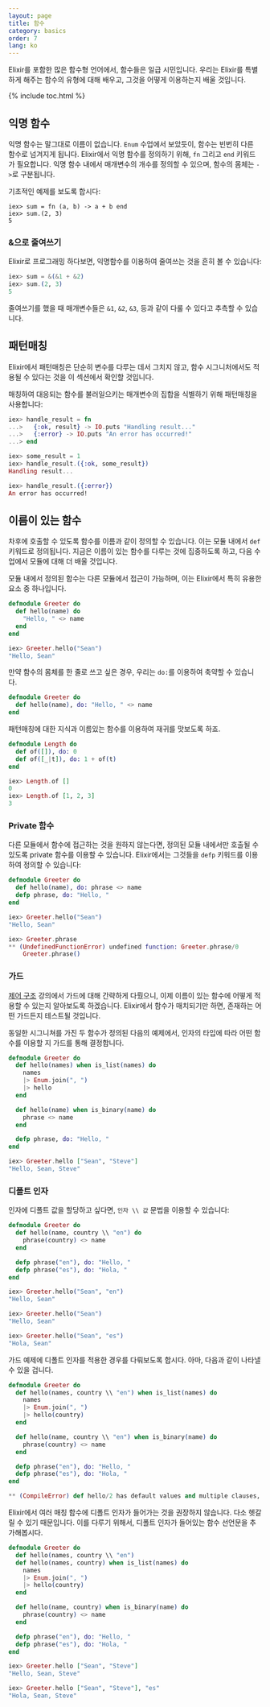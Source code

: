 ```yaml
---
layout: page
title: 함수
category: basics
order: 7
lang: ko
---
```


Elixir를 포함한 많은 함수형 언어에서, 함수들은 일급 시민입니다. 우리는 Elixir를 특별하게 해주는 함수의 유형에 대해 배우고, 그것을 어떻게 이용하는지 배울 것입니다.

{% include toc.html %}

## 익명 함수

익명 함수는 말그대로 이름이 없습니다. `Enum` 수업에서 보았듯이, 함수는 빈번히 다른 함수로 넘겨지게 됩니다. Elixir에서 익명 함수를 정의하기 위해, `fn` 그리고 `end` 키워드가 필요합니다. 익명 함수 내에서 매개변수의 개수를 정의할 수 있으며, 함수의 몸체는 `->`로 구분됩니다.

기초적인 예제를 보도록 합시다:

```elixirre
iex> sum = fn (a, b) -> a + b end
iex> sum.(2, 3)
5
```

### &으로 줄여쓰기

Elixir로 프로그래밍 하다보면, 익명함수를 이용하여 줄여쓰는 것을 흔히 볼 수 있습니다:

```elixir
iex> sum = &(&1 + &2)
iex> sum.(2, 3)
5
```

줄여쓰기를 했을 때 매개변수들은 `&1`, `&2`, `&3`, 등과 같이 다룰 수 있다고 추측할 수 있습니다.

## 패턴매칭

Elixir에서 패턴매칭은 단순히 변수를 다루는 데서 그치지 않고, 함수 시그니처에서도 적용될 수 있다는 것을 이 섹션에서 확인할 것입니다.

매칭하여 대응되는 함수를 불러일으키는 매개변수의 집합을 식별하기 위해 패턴매칭을 사용합니다: 

```elixir
iex> handle_result = fn
...>   {:ok, result} -> IO.puts "Handling result..."
...>   {:error} -> IO.puts "An error has occurred!"
...> end

iex> some_result = 1
iex> handle_result.({:ok, some_result})
Handling result...

iex> handle_result.({:error})
An error has occurred!
```

## 이름이 있는 함수

차후에 호출할 수 있도록 함수를 이름과 같이 정의할 수 있습니다. 이는 모듈 내에서 `def` 키워드로 정의됩니다. 지금은 이름이 있는 함수를 다루는 것에 집중하도록 하고, 다음 수업에서 모듈에 대해 더 배울 것입니다.

모듈 내에서 정의된 함수는 다른 모듈에서 접근이 가능하며, 이는 Elixir에서 특히 유용한 요소 중 하나입니다. 

```elixir
defmodule Greeter do
  def hello(name) do
    "Hello, " <> name
  end
end

iex> Greeter.hello("Sean")
"Hello, Sean"
```

만약 함수의 몸체를 한 줄로 쓰고 싶은 경우, 우리는 `do:`를 이용하여 축약할 수 있습니다.

```elixir
defmodule Greeter do
  def hello(name), do: "Hello, " <> name
end
```

패턴매칭에 대한 지식과 이름있는 함수를 이용하여 재귀를 맛보도록 하죠.

```elixir
defmodule Length do
  def of([]), do: 0
  def of([_|t]), do: 1 + of(t)
end

iex> Length.of []
0
iex> Length.of [1, 2, 3]
3
```

### Private 함수

다른 모듈에서 함수에 접근하는 것을 원하지 않는다면, 정의된 모듈 내에서만 호출될 수 있도록 private 함수를 이용할 수 있습니다. Elixir에서는 그것들을 `defp` 키워드를 이용하여 정의할 수 있습니다:

```elixir
defmodule Greeter do
  def hello(name), do: phrase <> name
  defp phrase, do: "Hello, "
end

iex> Greeter.hello("Sean")
"Hello, Sean"

iex> Greeter.phrase
** (UndefinedFunctionError) undefined function: Greeter.phrase/0
    Greeter.phrase()
```

### 가드

[제어 구조](../control-structures) 강의에서 가드에 대해 간략하게 다뤘으니, 이제 이름이 있는 함수에 어떻게 적용할 수 있는지 알아보도록 하겠습니다. Elixir에서 함수가 매치되기만 하면, 존재하는 어떤 가드든지 테스트될 것입니다.

동일한 시그니쳐를 가진 두 함수가 정의된 다음의 예제에서, 인자의 타입에 따라 어떤 함수를 이용할 지 가드를 통해 결정합니다.

```elixir
defmodule Greeter do
  def hello(names) when is_list(names) do
    names
    |> Enum.join(", ")
    |> hello
  end

  def hello(name) when is_binary(name) do
    phrase <> name
  end

  defp phrase, do: "Hello, "
end

iex> Greeter.hello ["Sean", "Steve"]
"Hello, Sean, Steve"
```

### 디폴트 인자

인자에 디폴트 값을 할당하고 싶다면, `인자 \\ 값` 문법을 이용할 수 있습니다:


```elixir
defmodule Greeter do
  def hello(name, country \\ "en") do
    phrase(country) <> name
  end

  defp phrase("en"), do: "Hello, "
  defp phrase("es"), do: "Hola, "
end

iex> Greeter.hello("Sean", "en")
"Hello, Sean"

iex> Greeter.hello("Sean")
"Hello, Sean"

iex> Greeter.hello("Sean", "es")
"Hola, Sean"
```


가드 예제에 디폴트 인자를 적용한 경우를 다뤄보도록 합시다. 아마, 다음과 같이 나타낼 수 있을 겁니다.


```elixir
defmodule Greeter do
  def hello(names, country \\ "en") when is_list(names) do
    names
    |> Enum.join(", ")
    |> hello(country)
  end

  def hello(name, country \\ "en") when is_binary(name) do
    phrase(country) <> name
  end

  defp phrase("en"), do: "Hello, "
  defp phrase("es"), do: "Hola, "
end

** (CompileError) def hello/2 has default values and multiple clauses, define a function head with the defaults
```


Elixir에서 여러 매칭 함수에 디폴트 인자가 들어가는 것을 권장하지 않습니다. 다소 헷갈릴 수 있기 때문입니다. 이를 다루기 위해서, 디폴트 인자가 들어있는 함수 선언문을 추가해봅시다.


```elixir
defmodule Greeter do
  def hello(names, country \\ "en")
  def hello(names, country) when is_list(names) do
    names
    |> Enum.join(", ")
    |> hello(country)
  end

  def hello(name, country) when is_binary(name) do
    phrase(country) <> name
  end

  defp phrase("en"), do: "Hello, "
  defp phrase("es"), do: "Hola, "
end

iex> Greeter.hello ["Sean", "Steve"]
"Hello, Sean, Steve"

iex> Greeter.hello ["Sean", "Steve"], "es"
"Hola, Sean, Steve"
```

